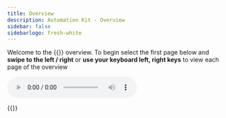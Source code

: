 ```yaml
---
title: Overview
description: Automation Kit - Overview
sidebar: false
sidebarlogo: fresh-white
---
```


Welcome to the {{<product-name>}} overview. To begin select the first page below and **swipe to the left / right** or **use your keyboard left, right keys** to view each page of the overview

<audio id="slideAudio" controls="controls" style="height:50px">
    <source src="" type="audio/mpeg">
  Your browser does not support the audio element.
</audio>

{{<presentation slides="1,2,3,4,5,6,7,8,9,10,11,12,13,14,15,16,17,18,19,20">}}

<style>
     .page { display: none }
</style>

<div id="slide1" class="page" data-audio="https://powercat-automation-kit.azureedge.net/overview/Slide01.mp3">

![Automation Kit Overview](https://powercat-automation-kit.azureedge.net/overview/Slide01.SVG)

<aside class="notes">

The key scenario of the Automation Kit for Power Platform is to accelerate the usage of the Power Automate for desktop solutions by allowing you define, review, and monitor in near real time the return on investment by automation of existing processes.

</aside>

</div>

<div id="slide2" class="page" data-audio="https://powercat-automation-kit.azureedge.net/overview/Slide02.mp3">

![Automation Kit Features](https://powercat-automation-kit.azureedge.net/overview/Slide02.SVG)

<aside class="notes">

The key features of the Automation Kit are to allow you to manage, govern and scale automation adoption by leveraging the experiences that we have gained from working with customers worldwide.

We do this by allowing you to monitor in near real time, the planning and impact of projected savings against actual savings based on monitored automation analytics.

The kit focuses on a range of personas from business decision makers, process owners, makers to create the automation process and administration teams so that each user group can measure the impact of the investment.

This process is supported by hyper automation leveraging the value of the Microsoft Cloud to provide and end to end Application Lifecycle management process.

Each of these pieces is supported by the wider Microsoft Security and governance process that allows you to manage and monitor the solutions deployed.

<aside>

</div>

<div id="slide3" class="page" data-audio="https://powercat-automation-kit.azureedge.net/overview/Slide03.mp3">

![Automation Center of Excellence Overview](https://powercat-automation-kit.azureedge.net/overview/Slide03.SVG)

<aside class="notes">

To successfully operate a Automation Center of excellence there are multiple components to build and grow over time. To accelerate this process the Automation Kit together with the CoE Kit allows you to combine hands-on tooling together with our whitepaper guidance to help you apply different components of your center of excellence.

For example the Automation Backlog can be used to brainstorm potential automation projects and decide on the projects to automate. This can be combined with a robust application lifecycle management process to build, deploy and monitor the solution.

From an operational and risk point of view to control access to connectors and data and provide operational telemetry on the impact of the deployed solutions against the defined targets.

</aside>

</div>

<div id="slide4" class="page" data-audio="https://powercat-automation-kit.azureedge.net/overview/Slide04.mp3">

![Automation Kit vs CoE Kit](https://powercat-automation-kit.azureedge.net/overview/Slide04.SVG)

<aside class="notes">

The Power Platform CoE Kit include a focus on wider tenant and environment managed.

The automation kit complements these set of tools by focusing specifically on key elements of Power Automate Desktop flows so that the ROI and impact can he demonstrated in near real time.

Over time we will add additional modules to the Automation Kit beyond ROI. For example, we are developing a migration module that allows you to move legacy automation projects to Power Automate at scale.

<aside>

</div>

<div id="slide5" class="page" data-audio="https://powercat-automation-kit.azureedge.net/overview/Slide05.mp3">

![Corporate Automation Strategy](https://powercat-automation-kit.azureedge.net/overview/Slide05.SVG)

<aside class="notes">

Your corporate automation strategy combines key involvement of your decision makers, process owners, information technology team and risk teams to successfully define, monitor and govern the end to end automation process.

</aside>

</div>

<div id="slide6" class="page" data-audio="https://powercat-automation-kit.azureedge.net/overview/Slide06.mp3">

![Automation Kit - Sample Lifecycle](https://powercat-automation-kit.azureedge.net/overview/Slide06.SVG)

<aside class="notes">

Combining these roles together we can follow the process from Corporate Goals, through the process ideation and approval process. Into build and delivery of the selected automation project. Finally the different stakeholders can monitor the impact of the automation project against the expected goals.

</aside>

</div>

<div id="slide7" class="page" data-audio="https://powercat-automation-kit.azureedge.net/overview/Slide07.mp3">

![Leveraging Automation Kit](https://powercat-automation-kit.azureedge.net/overview/Slide07.SVG)

<aside class="notes">

The Automation Kit enables this process by providing a set of low code components that can be customized. They map to the sample lifecycle allowing data to be aggregated from deployed environments and displayed near real time to stakeholders in the Power BI dashboard.

</aside>

</div>

<div id="slide8" class="page" data-audio="https://powercat-automation-kit.azureedge.net/overview/Slide08.mp3">

![Automation Projects](https://powercat-automation-kit.azureedge.net/overview/Slide08.SVG)

<aside class="notes">

The automation project application allows you to manage your discovery and approval process. You can use the collected data so you can prioritize the projects that will make the best impact in the organization.

</aside>

</div>

<div id="slide9" class="page" data-audio="https://powercat-automation-kit.azureedge.net/overview/Slide09.mp3">

![Automation Center](https://powercat-automation-kit.azureedge.net/overview/Slide09.SVG)

<aside class="notes">

The Automation center application can be used by administration team to map the deployed projects to environments to allow monitoring of the solutions against projected goals.

</aside>

</div>

<div id="slide10" class="page" data-audio="https://powercat-automation-kit.azureedge.net/overview/Slide10.mp3">

![Automation Solution Manager](https://powercat-automation-kit.azureedge.net/overview/Slide10.SVG)

<aside class="notes">

Is used by system administrators to enable metering of the solutions for inclusion in the Power BI reports

</aside>

</div>

<div id="slide11" class="page" data-audio="https://powercat-automation-kit.azureedge.net/overview/Slide11.mp3">

![Power BI Dashboard](https://powercat-automation-kit.azureedge.net/overview/Slide11.SVG)

<aside class="notes">

The Power BI dashboard provide the end to end view of the Automation Projects, expected goals and actual savings as automation projects are implemented.

In addition it provides operational monitoring of the health of the deployed solutions.

</aside>

</div>

<div id="slide12" class="page" data-audio="https://powercat-automation-kit.azureedge.net/overview/Slide12.mp3">

![Automation Maturity Model](https://powercat-automation-kit.azureedge.net/overview/Slide12.SVG)

<aside class="notes">

The automation maturity model can be a useful framework to determine where you are on your automation journey. They can provide a roadmap for areas that can be automated over time to scale to more defined, capable and efficient process.

The Automation Kit and CoE Kit provide you useful tools and guidance to help you accelerate your journey to move to high levels of automation.

</aside>

</div>

<div id="slide13" class="page" data-audio="https://powercat-automation-kit.azureedge.net/overview/Slide13.mp3">

![Monitor Automation Kit Releases](https://powercat-automation-kit.azureedge.net/overview/Slide13.SVG)

<aside class="notes">

From our GitHub site you can use the **Watch** drop down item to select **Releases** so that you are notified as we update the Automation Kit.

</aside>

</div>

<div id="slide14" class="page" data-audio="https://powercat-automation-kit.azureedge.net/overview/Slide14.mp3">

![Automation Kit Release](https://powercat-automation-kit.azureedge.net/overview/Slide14.SVG)

<aside class="notes">

You can review our release notes for each release for guidance on what has changed, how to install and upgrade the Automation Kit.

</aside>

</div>

<div id="slide15" class="page" data-audio="https://powercat-automation-kit.azureedge.net/overview/Slide15.mp3">

![Automation Kit Getting Started](https://powercat-automation-kit.azureedge.net/overview/Slide15.SVG)

<aside class="notes">

The key change has been to improve our getting started process so that it can be tailor to your role and guide you on the path to getting started as quickly as possible.

</aside>

</div>

<div id="slide16" class="page" data-audio="https://powercat-automation-kit.azureedge.net/overview/Slide16.mp3">

![What's Next](https://powercat-automation-kit.azureedge.net/overview/Slide16.SVG)

<aside class="notes">

We have a continual process of looking at items that are prioritized from out backlog for inclusion in each milestone. Each milestone is a guide of when the feature may be released. This release schedule may change based on priority feedback from customers and meeting our quality gates prior to release.

Overtime features from the Automation Kit will be considered for inclusion in the the out of the box in product experience. As this occurs features will be deprecated from the Automation Kit to allow migration to the in product features.

For features where telemetry and customer impact show limited impact we will look to de-invest from those features so that we can focus on higher priority areas.

</aside>

</div>

<div id="slide17" class="page" data-audio="https://powercat-automation-kit.azureedge.net/overview/Slide17.mp3">

![Simplifying the Install Process](https://powercat-automation-kit.azureedge.net/overview/Slide17.SVG)

<aside class="notes">

Building on the work from October the key focus will be looking for steps to simplify the install process further. The goal is to make the installation of dependencies and the initial data setup to get hands on with a working system much faster.

</aside>

</div>

<div id="slide18" class="page" data-audio="https://powercat-automation-kit.azureedge.net/overview/Slide18.mp3">

![Sample Data](https://powercat-automation-kit.azureedge.net/overview/Slide18.SVG)

<aside class="notes">

Extending on the install process, Data Packs will provide the ability to import predefined sample data and/or industry specific goals into your environment. For example you can quickly setup and demonstrate the process working end to end so demonstrate the expected process and customize it to your organization.

</aside>

</div>

<div id="slide19" class="page" data-audio="https://powercat-automation-kit.azureedge.net/overview/Slide19.mp3">

![End to end ALM](https://powercat-automation-kit.azureedge.net/overview/Slide19.SVG)

<aside class="notes">

Extending on the existing ALM Accelerator features, we are planning to add RPA specific actions that make the process of integrating Power Automate Desktop components into an automated deployment and review process.

</aside>

</div>

<div id="slide20" class="page" data-audio="https://powercat-automation-kit.azureedge.net/overview/Slide20.mp3">

![Futures](https://powercat-automation-kit.azureedge.net/overview/Slide20.SVG)

<aside class="notes">

Looking further into our milestones we back backlog items to expand the new Migration Module to the Automation.

Deeper integration with Process advisor to assist with the process of identify and qualifying the expected ROI of automation

As we look to augment the hosted RPA Agents we will look to provide examples that accelerate the use of Azure hosted agents for customers that required Infrastructure Operations automation to integrate with deployed automation projects.

</aside>

</div>
